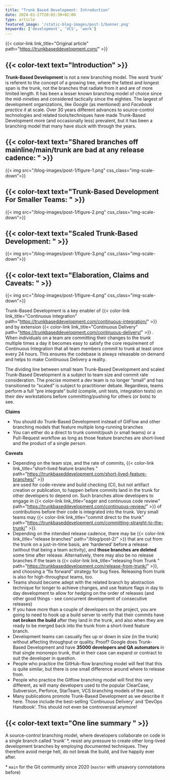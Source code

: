 ```yaml
---
title: "Trunk Based Development: Introduction"
date: 2024-01-27T20:02:30+02:00
type: article
featured_image: '/static-blog-images/post-1/banner.png'
keywords: ['development', 'VCS', 'work']
---
```

{{< color-link link_title="Original article" path="https://trunkbaseddevelopment.com/" >}}

## {{< color-text text="Introduction" >}}
   **Trunk-Based Development** is not a new branching model. The word ‘trunk’ is referent to the concept of a growing tree,
where the fattest and longest span is the trunk, not the branches that radiate from it and are of more limited length.
It has been a lesser known branching model of choice since the mid-nineties and considered tactically since the eighties.
The largest of development organizations, like _Google_ (as mentioned) and _Facebook practice it_ at scale.
Over 30 years different advances to source-control technologies and related tools/techniques 
have made Trunk-Based Development more (and occasionally less) prevalent,
but it has been a branching model that many have stuck with through the years.

## {{< color-text text="Shared branches off mainline/main/trunk are bad at any release cadence: " >}}
{{< img src="/blog-images/post-1/figure-1.png" css_class="img-scale-down">}}

## {{< color-text text="Trunk-Based Development For Smaller Teams: " >}}
{{< img src="/blog-images/post-1/figure-2.png" css_class="img-scale-down">}}

## {{< color-text text="Scaled Trunk-Based Development: " >}}
{{< img src="/blog-images/post-1/figure-3.png" css_class="img-scale-down">}}

## {{< color-text text="Elaboration, Claims and Caveats: " >}}
{{< img src="/blog-images/post-1/figure-4.png" css_class="img-scale-down">}}

Trunk-Based Development is a key enabler of
{{< color-link link_title="Continuous Integration" path="https://trunkbaseddevelopment.com/continuous-integration/" >}} 
and by extension {{< color-link link_title="Continuous Delivery" path="https://trunkbaseddevelopment.com/continuous-delivery/" >}} . 
When individuals on a team are committing their changes to the trunk multiple times a day it becomes easy to satisfy the core requirement of Continuous Integration
that all team members commit to trunk at least once every 24 hours. 
This ensures the codebase is always releasable on demand and helps to make Continuous Delivery a reality.

The dividing line between small team Trunk-Based Development and scaled Trunk-Based Development is a subject to team size 
and commit rate consideration. 
The precise moment a dev team is no longer “small” and has transitioned to “scaled” is subject to practitioner debate. 
Regardless, teams perform a full “pre integrate” build (compile, unit tests, integration tests) 
on their dev workstations before committing/pushing for others (or bots) to see.

**Claims**
* You should do Trunk-Based Development instead of GitFlow and other branching models that feature multiple long-running branches
* You can either do a direct to trunk commit/push (v small teams) or a Pull-Request workflow as long as those feature branches are short-lived and the product of a single person.

**Caveats**
* Depending on the team size, and the rate of commits, {{< color-link link_title="short-lived feature branches " path="https://trunkbaseddevelopment.com/short-lived-feature-branches/" >}}  
  are used for code-review and build checking (CI), 
  but not artifact creation or publication, to happen before commits land in the trunk for other developers to depend on.
  Such branches allow developers to engage in {{< color-link link_title="eager and continuous code review" path="https://trunkbaseddevelopment.com/continuous-review/" >}} 
  of contributions before their code is integrated into the trunk. 
  Very small teams may {{< color-link link_title="commit direct to the trunk" path="https://trunkbaseddevelopment.com/committing-straight-to-the-trunk/" >}}.
* Depending on the intended release cadence, there may be {{< color-link link_title="release branches" path="/blog/post-2/" >}}
  that are cut from the trunk on a just-in-time basis, are ‘hardened’ before a release (without that being a team activity),
  and **those branches are deleted** some time after release. 
  Alternatively, there may also be no release branches if the team is {{< color-link link_title="releasing from Trunk " path="https://trunkbaseddevelopment.com/release-from-trunk/" >}}, 
  and choosing a “fix forward” strategy for bug fixes. 
  Releasing from trunk is also for high-throughput teams, too.
* Teams should become adept with the related branch by abstraction technique for longer to achieve changes, 
  and use feature flags in day to day development to allow for hedging on the order of releases 
  (and other good things - see concurrent development of consecutive releases)
* If you have more than a couple of developers on the project, 
  you are going to need to hook up a build server to verify that their commits have **not broken the build** after they land in the trunk,
  and also when they are ready to be merged back into the trunk from a short-lived feature branch.
* Development teams can casually flex up or down in size (in the trunk) without affecting throughput or quality.
  Proof? Google does Trunk-Based Development and have **35000 developers and QA automators** in that single monorepo trunk, 
  that in their case can expand or contract to suit the developer in question.
* People who practice the GitHub-flow branching model will feel that this is quite similar, 
  but there is one small difference around where to release from.
* People who practice the Gitflow branching model will find this very different, 
  as will many developers used to the popular ClearCase, Subversion, Perforce, StarTeam, VCS branching models of the past.
* Many publications promote Trunk-Based Development as we describe it here. 
  Those include the best-selling ‘Continuous Delivery’ and ‘DevOps Handbook’. 
  This should not even be controversial anymore!


## {{< color-text text="One line summary " >}}

A source-control branching model, where developers collaborate on code in a single branch called ‘trunk’ *, resist any pressure to create other long-lived development branches by employing documented techniques. They therefore avoid merge hell, do not break the build, and live happily ever after.

\* `main` for the Git community since 2020 (`master` with unsavory connotations before)





